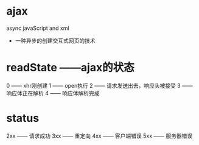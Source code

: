 # ajax
async javaScript and xml

- 一种异步的创建交互式网页的技术    

# readState ——ajax的状态
0 —— xhr刚创建
1 —— open执行
2 —— 请求发送出去，响应头被接受
3 —— 响应体正在解析
4 —— 响应体解析完成

# status
2xx —— 请求成功
3xx —— 重定向
4xx —— 客户端错误
5xx —— 服务器错误